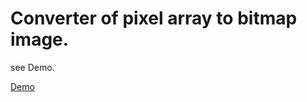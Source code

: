 # Converter of pixel array to bitmap image.
see Demo.

[Demo](http://amrocs.github.io/pixelToBitmap/index.html "Demo")  
